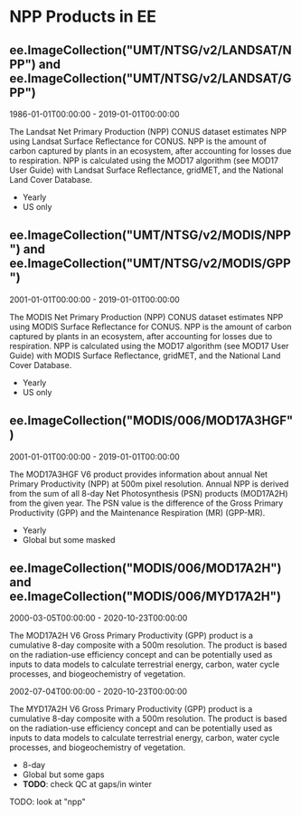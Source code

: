# NPP Products in EE

## ee.ImageCollection("UMT/NTSG/v2/LANDSAT/NPP") and ee.ImageCollection("UMT/NTSG/v2/LANDSAT/GPP")

1986-01-01T00:00:00 - 2019-01-01T00:00:00

The Landsat Net Primary Production (NPP) CONUS dataset estimates NPP using Landsat Surface Reflectance for CONUS. NPP is the amount of carbon captured by plants in an ecosystem, after accounting for losses due to respiration. NPP is calculated using the MOD17 algorithm (see MOD17 User Guide) with Landsat Surface Reflectance, gridMET, and the National Land Cover Database.

* Yearly
* US only


## ee.ImageCollection("UMT/NTSG/v2/MODIS/NPP") and ee.ImageCollection("UMT/NTSG/v2/MODIS/GPP")

2001-01-01T00:00:00 - 2019-01-01T00:00:00

The MODIS Net Primary Production (NPP) CONUS dataset estimates NPP using MODIS Surface Reflectance for CONUS. NPP is the amount of carbon captured by plants in an ecosystem, after accounting for losses due to respiration. NPP is calculated using the MOD17 algorithm (see MOD17 User Guide) with MODIS Surface Reflectance, gridMET, and the National Land Cover Database.

* Yearly
* US only

## ee.ImageCollection("MODIS/006/MOD17A3HGF")

2001-01-01T00:00:00 - 2019-01-01T00:00:00

The MOD17A3HGF V6 product provides information about annual Net Primary Productivity (NPP) at 500m pixel resolution. Annual NPP is derived from the sum of all 8-day Net Photosynthesis (PSN) products (MOD17A2H) from the given year. The PSN value is the difference of the Gross Primary Productivity (GPP) and the Maintenance Respiration (MR) (GPP-MR).

* Yearly
* Global but some masked


## ee.ImageCollection("MODIS/006/MOD17A2H") and ee.ImageCollection("MODIS/006/MYD17A2H")

2000-03-05T00:00:00 - 2020-10-23T00:00:00

The MOD17A2H V6 Gross Primary Productivity (GPP) product is a cumulative 8-day composite with a 500m resolution. The product is based on the radiation-use efficiency concept and can be potentially used as inputs to data models to calculate terrestrial energy, carbon, water cycle processes, and biogeochemistry of vegetation.

2002-07-04T00:00:00 - 2020-10-23T00:00:00

The MYD17A2H V6 Gross Primary Productivity (GPP) product is a cumulative 8-day composite with a 500m resolution. The product is based on the radiation-use efficiency concept and can be potentially used as inputs to data models to calculate terrestrial energy, carbon, water cycle processes, and biogeochemistry of vegetation.

* 8-day
* Global but some gaps
* **TODO**: check QC at gaps/in winter




TODO: look at "npp"
